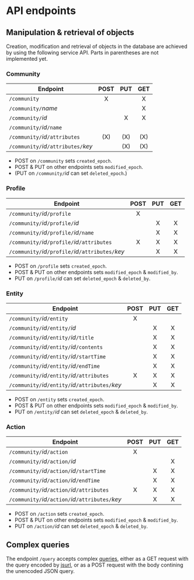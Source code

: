 # API endpoints

## Manipulation & retrieval of objects

Creation, modification and retrieval of objects in the database are achieved by using the following service API.
Parts in parentheses are not implemented yet.

### Community

| Endpoint                             | POST | PUT | GET |
| ------------------------------------ |:----:|:---:|:---:|
| `/community`                         | X    |     | X   |
| `/community/`*name*                  |      |     | X   |
| `/community/`*id*                    |      | X   | X   |
| `/community/`*id*`/name`             |      |     |     |
| `/community/`*id*`/attributes`       | (X)  | (X) | (X) |
| `/community/`*id*`/attributes/`*key* |      | (X) | (X) |

- POST on `/community` sets `created_epoch`.
- POST & PUT on other endpoints sets `modified_epoch`.
- (PUT on `/community/`*id* can set `deleted_epoch`.)

### Profile

| Endpoint                                            | POST | PUT | GET |
| --------------------------------------------------- |:----:|:---:|:---:|
| `/community/`*id*`/profile`                         | X    |     |     |
| `/community/`*id*`/profile/`*id*                    |      | X   | X   |
| `/community/`*id*`/profile/`*id*`/name`             |      | X   | X   |
| `/community/`*id*`/profile/`*id*`/attributes`       | X    | X   | X   |
| `/community/`*id*`/profile/`*id*`/attributes/`*key* |      | X   | X   |

- POST on `/profile` sets `created_epoch`.
- POST & PUT on other endpoints sets `modified_epoch` & `modified_by`.
- PUT on `/profile/`*id* can set `deleted_epoch` & `deleted_by`.

### Entity

| Endpoint                                            | POST | PUT | GET |
| --------------------------------------------------- |:----:|:---:|:---:|
| `/community/`*id*`/entity`                          | X    |     |     |
| `/community/`*id*`/entity/`*id*                     |      | X   | X   |
| `/community/`*id*`/entity/`*id*`/title`             |      | X   | X   |
| `/community/`*id*`/entity/`*id*`/contents`          |      | X   | X   |
| `/community/`*id*`/entity/`*id*`/startTime`         |      | X   | X   |
| `/community/`*id*`/entity/`*id*`/endTime`           |      | X   | X   |
| `/community/`*id*`/entity/`*id*`/attributes`        | X    | X   | X   |
| `/community/`*id*`/entity/`*id*`/attributes/`*key*  |      | X   | X   |

- POST on `/entity` sets `created_epoch`.
- POST & PUT on other endpoints sets `modified_epoch` & `modified_by`.
- PUT on `/entity/`*id* can set `deleted_epoch` & `deleted_by`.

### Action

| Endpoint                                            | POST | PUT | GET |
| --------------------------------------------------- |:----:|:---:|:---:|
| `/community/`*id*`/action`                          | X    |     |     |
| `/community/`*id*`/action/`*id*                     |      |     | X   |
| `/community/`*id*`/action/`*id*`/startTime`         |      | X   | X   |
| `/community/`*id*`/action/`*id*`/endTime`           |      | X   | X   |
| `/community/`*id*`/action/`*id*`/attributes`        | X    | X   | X   |
| `/community/`*id*`/action/`*id*`/attributes/`*key*  |      | X   | X   |

- POST on `/action` sets `created_epoch`.
- POST & PUT on other endpoints sets `modified_epoch` & `modified_by`.
- PUT on `/action/`*id* can set `deleted_epoch` & `deleted_by`.

## Complex queries

The endpoint `/query` accepts complex [queries](query-language.md), either as a GET request with the query encoded by [jsurl](https://www.npmjs.com/package/jsurl), or as a POST request with the body contining the unencoded JSON query.



